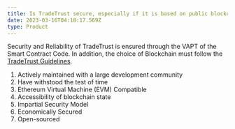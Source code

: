 ```yaml
---
title: Is TradeTrust secure, especially if it is based on public blockchain?
date: 2023-03-16T04:18:17.569Z
type: Product
---
```

Security and Reliability of TradeTrust is ensured through the VAPT  of the Smart Contract Code.  In addition, the choice of Blockchain must follow the [TradeTrust Guidelines](https://www.tradetrust.io/guidelines).

1. Actively maintained with a large development community
2. Have withstood the test of time
3. Ethereum Virtual Machine (EVM) Compatible
4. Accessibility of blockchain state
5. Impartial Security Model
6. Economically Secured
7. Open-sourced